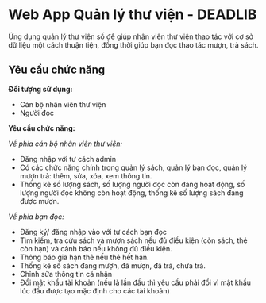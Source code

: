 # Web App Quản lý thư viện - DEADLIB
Ứng dụng quản lý thư viện số để giúp nhân viên thư viện thao tác với cơ sở dữ liệu một cách thuận tiện, đồng thời giúp bạn đọc thao tác mượn, trả sách.

## Yêu cầu chức năng
**Đối tượng sử dụng:** 
+ Cán bộ nhân viên thư viện
+ Người đọc

**Yêu cầu chức năng:**

_Về phía cán bộ nhân viên thư viện:_
+ Đăng nhập với tư cách admin
+ Có các chức năng chính trong quản lý sách, quản lý bạn đọc, quản lý mượn trả: thêm, sửa, xóa, xem thông tin.
+ Thống kê số lượng sách, số lượng người đọc còn đang hoạt động, số lượng người đọc không còn hoạt động, thống kê số lượng sách đang được mượn.

_Về phía bạn đọc:_
+ Đăng ký/ đăng nhập vào với tư cách bạn đọc
+ Tìm kiếm, tra cứu sách và mượn sách nếu đủ điều kiện (còn sách, thẻ còn hạn) và cảnh báo nếu không đủ điều kiện.
+ Thông báo gia hạn thẻ nếu thẻ hết hạn.
+ Thống kê số sách đang mượn, đã mượn, đã trả, chưa trả.
+ Chỉnh sửa thông tin cá nhân
+ Đổi mật khẩu tài khoản (nếu là lần đầu thì yêu cầu phải đổi vì mật khẩu lúc đầu được tạo mặc định cho các tài khoản)
